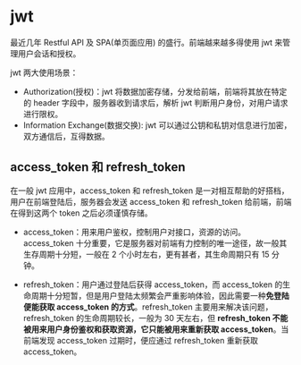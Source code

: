 # jwt

最近几年 Restful API 及 SPA(单页面应用) 的盛行。前端越来越多得使用 jwt 来管理用户会话和授权。

jwt 两大使用场景：

- Authorization(授权)：jwt 将数据加密存储，分发给前端，前端将其放在特定的 header 字段中，服务器收到请求后，解析 jwt 判断用户身份，对用户请求进行限权。
- Information Exchange(数据交换): jwt 可以通过公钥和私钥对信息进行加密，双方通信后，互得数据。

## access_token 和 refresh_token

在一般 jwt 应用中，access_token 和 refresh_token 是一对相互帮助的好搭档，用户在前端登陆后，服务器会发送 access_token 和 refresh_token 给前端，前端在得到这两个 token 之后必须谨慎存储。

- access_token：用来用户鉴权，控制用户对接口，资源的访问。access_token 十分重要，它是服务器对前端有力控制的唯一途径，故一般其生存周期十分短，一般在 2 个小时左右，更有甚者，其生命周期只有 15 分钟。

- refresh_token：用户通过登陆后获得 access_token，而 access_token 的生命周期十分短暂，但是用户登陆太频繁会严重影响体验，因此需要一种**免登陆便能获取 access_token 的方式**。refresh_token 主要用来解决该问题，refresh_token 的生命周期较长，一般为 30 天左右，但 **refresh_token 不能被用来用户身份鉴权和获取资源，它只能被用来重新获取 access_token**。当前端发现 access_token 过期时，便应通过 refresh_token 重新获取 access_token。
